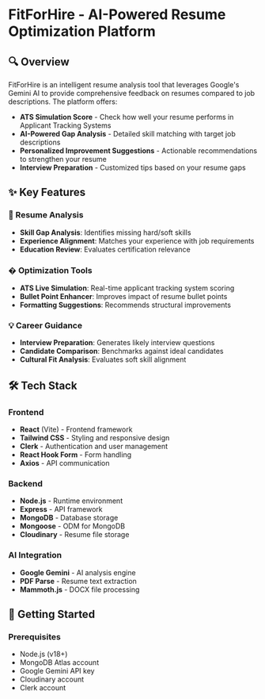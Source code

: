 # FitForHire - AI-Powered Resume Optimization Platform

## 🔍 Overview

FitForHire is an intelligent resume analysis tool that leverages Google's Gemini AI to provide comprehensive feedback on resumes compared to job descriptions. The platform offers:

- **ATS Simulation Score** - Check how well your resume performs in Applicant Tracking Systems
- **AI-Powered Gap Analysis** - Detailed skill matching with target job descriptions
- **Personalized Improvement Suggestions** - Actionable recommendations to strengthen your resume
- **Interview Preparation** - Customized tips based on your resume gaps

## ✨ Key Features

### 🔧 Resume Analysis
- **Skill Gap Analysis**: Identifies missing hard/soft skills
- **Experience Alignment**: Matches your experience with job requirements
- **Education Review**: Evaluates certification relevance

### � Optimization Tools
- **ATS Live Simulation**: Real-time applicant tracking system scoring
- **Bullet Point Enhancer**: Improves impact of resume bullet points
- **Formatting Suggestions**: Recommends structural improvements

### 💡 Career Guidance
- **Interview Preparation**: Generates likely interview questions
- **Candidate Comparison**: Benchmarks against ideal candidates
- **Cultural Fit Analysis**: Evaluates soft skill alignment

## 🛠️ Tech Stack

### Frontend
- **React** (Vite) - Frontend framework
- **Tailwind CSS** - Styling and responsive design
- **Clerk** - Authentication and user management
- **React Hook Form** - Form handling
- **Axios** - API communication

### Backend
- **Node.js** - Runtime environment
- **Express** - API framework
- **MongoDB** - Database storage
- **Mongoose** - ODM for MongoDB
- **Cloudinary** - Resume file storage

### AI Integration
- **Google Gemini** - AI analysis engine
- **PDF Parse** - Resume text extraction
- **Mammoth.js** - DOCX file processing

## 🚀 Getting Started

### Prerequisites
- Node.js (v18+)
- MongoDB Atlas account
- Google Gemini API key
- Cloudinary account
- Clerk account
